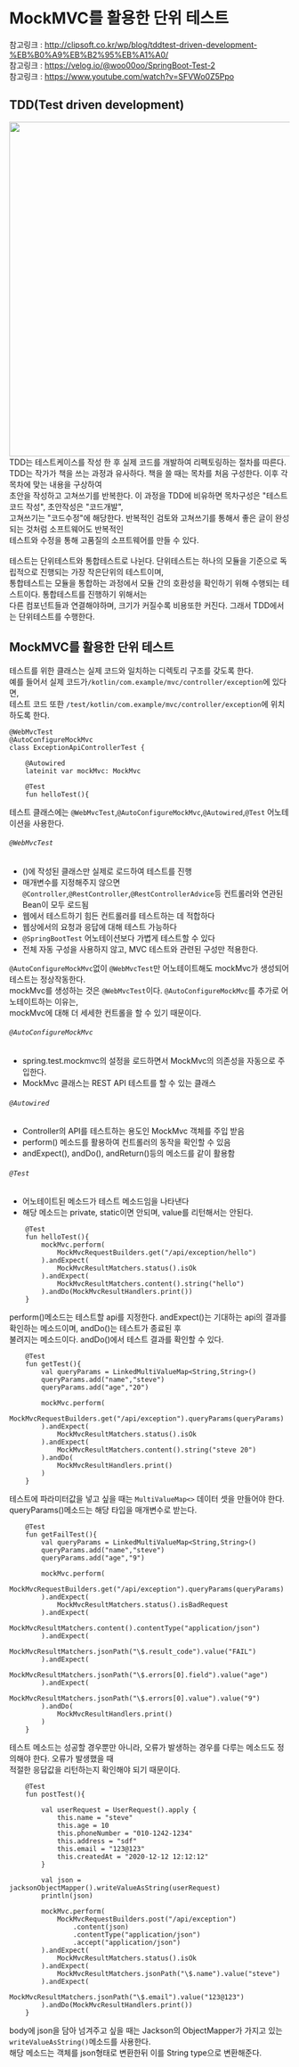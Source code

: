 # MockMVC를 활용한 단위 테스트
참고링크 : http://clipsoft.co.kr/wp/blog/tddtest-driven-development-%EB%B0%A9%EB%B2%95%EB%A1%A0/<br>
참고링크 : https://velog.io/@woo00oo/SpringBoot-Test-2<br>
참고링크 : https://www.youtube.com/watch?v=SFVWo0Z5Ppo
## TDD(Test driven development)
<img src="https://github.com/JMsuper/springboot-lecture-kotlin/blob/main/img/TDD.JPG" width=600><br>
TDD는 테스트케이스를 작성 한 후 실제 코드를 개발하여 리펙토링하는 절차를 따른다.<br>
TDD는 작가가 책을 쓰는 과정과 유사하다. 책을 쓸 때는 목차를 처음 구성한다. 이후 각 목차에 맞는 내용을 구상하여<br>
초안을 작성하고 고쳐쓰기를 반복한다. 이 과정을 TDD에 비유하면 목차구성은 "테스트코드 작성", 초안작성은 "코드개발",<br>
고쳐쓰기는 "코드수정"에 해당한다. 반복적인 검토와 고쳐쓰기를 통해서 좋은 글이 완성되는 것처럼 소프트웨어도 반복적인<br>
테스트와 수정을 통해 고품질의 소프트웨어를 만들 수 있다.<br>
<br>
테스트는 단위테스트와 통합테스트로 나뉜다. 단위테스트는 하나의 모듈을 기준으로 독립적으로 진행되는 가장 작은단위의 테스트이며,<br>
통합테스트는 모듈을 통합하는 과정에서 모듈 간의 호환성을 확인하기 위해 수행되는 테스트이다. 통합테스트를 진행하기 위해서는<br>
다른 컴포넌트들과 연결해야하며, 크기가 커질수록 비용또한 커진다. 그래서 TDD에서는 단위테스트를 수행한다.<br>

## MockMVC를 활용한 단위 테스트
테스트를 위한 클래스는 실제 코드와 일치하는 디렉토리 구조를 갖도록 한다.<br>
예를 들어서 실제 코드가`/kotlin/com.example/mvc/controller/exception`에 있다면,<br>
테스트 코드 또한 `/test/kotlin/com.example/mvc/controller/exception`에 위치하도록 한다.

```
@WebMvcTest
@AutoConfigureMockMvc
class ExceptionApiControllerTest {

    @Autowired
    lateinit var mockMvc: MockMvc

    @Test
    fun helloTest(){
```

테스트 클래스에는 `@WebMvcTest`,`@AutoConfigureMockMvc`,`@Autowired`,`@Test` 어노테이션을 사용한다.
###### `@WebMvcTest`
- ()에 작성된 클래스만 실제로 로드하여 테스트를 진행
- 매개변수를 지정해주지 않으면 `@Controller`,`@RestController`,`@RestControllerAdvice`등 컨트롤러와 연관된 Bean이 모두 로드됨
- 웹에서 테스트하기 힘든 컨트롤러를 테스트하는 데 적합하다
- 웹상에서의 요청과 응답에 대해 테스트 가능하다
- `@SpringBootTest` 어노테이션보다 가볍게 테스트할 수 있다
- 전체 자동 구성을 사용하지 않고, MVC 테스트와 관련된 구성만 적용한다.

`@AutoConfigureMockMvc`없이 `@WebMvcTest`만 어노테이트해도 mockMvc가 생성되어 테스트는 정상작동한다.<br>
mockMvc를 생성하는 것은 `@WebMvcTest`이다. `@AutoConfigureMockMvc`를 추가로 어노테이트하는 이유는,<br>
mockMvc에 대해 더 세세한 컨트롤을 할 수 있기 때문이다.<br>

###### `@AutoConfigureMockMvc`
- spring.test.mockmvc의 설정을 로드하면서 MockMvc의 의존성을 자동으로 주입한다.
- MockMvc 클래스는 REST API 테스트를 할 수 있는 클래스
###### `@Autowired`
- Controller의 API를 테스트하는 용도인 MockMvc 객체를 주입 받음
- perform() 메소드를 활용하여 컨트롤러의 동작을 확인할 수 있음
- andExpect(), andDo(), andReturn()등의 메소드를 같이 활용함
###### `@Test`
- 어노테이트된 메소드가 테스트 메소드임을 나타낸다
- 해당 메소드는 private, static이면 안되며, value를 리턴해서는 안된다.

```
    @Test
    fun helloTest(){
        mockMvc.perform(
            MockMvcRequestBuilders.get("/api/exception/hello")
        ).andExpect(
            MockMvcResultMatchers.status().isOk
        ).andExpect(
            MockMvcResultMatchers.content().string("hello")
        ).andDo(MockMvcResultHandlers.print())
    }
```
perform()메소드는 테스트할 api를 지정한다. andExpect()는 기대하는 api의 결과를 확인하는 메소드이며, andDo()는 테스트가 종료된 후<br>
불려지는 메소드이다. andDo()에서 테스트 결과를 확인할 수 있다.

```
    @Test
    fun getTest(){
        val queryParams = LinkedMultiValueMap<String,String>()
        queryParams.add("name","steve")
        queryParams.add("age","20")

        mockMvc.perform(
            MockMvcRequestBuilders.get("/api/exception").queryParams(queryParams)
        ).andExpect(
            MockMvcResultMatchers.status().isOk
        ).andExpect(
            MockMvcResultMatchers.content().string("steve 20")
        ).andDo(
            MockMvcResultHandlers.print()
        )
    }
```
테스트에 파라미터값을 넣고 싶을 때는 `MultiValueMap<>` 데이터 셋을 만들어야 한다. queryParams()메소드는 해당 타입을 매개변수로 받는다. 
```
    @Test
    fun getFailTest(){
        val queryParams = LinkedMultiValueMap<String,String>()
        queryParams.add("name","steve")
        queryParams.add("age","9")

        mockMvc.perform(
            MockMvcRequestBuilders.get("/api/exception").queryParams(queryParams)
        ).andExpect(
            MockMvcResultMatchers.status().isBadRequest
        ).andExpect(
            MockMvcResultMatchers.content().contentType("application/json")
        ).andExpect(
            MockMvcResultMatchers.jsonPath("\$.result_code").value("FAIL")
        ).andExpect(
            MockMvcResultMatchers.jsonPath("\$.errors[0].field").value("age")
        ).andExpect(
            MockMvcResultMatchers.jsonPath("\$.errors[0].value").value("9")
        ).andDo(
            MockMvcResultHandlers.print()
        )
    }
```
테스트 메소드는 성공할 경우뿐만 아니라, 오류가 발생하는 경우를 다루는 메소드도 정의해야 한다. 오류가 발생했을 때<br>
적절한 응답값을 리턴하는지 확인해야 되기 때문이다.
```
    @Test
    fun postTest(){

        val userRequest = UserRequest().apply {
            this.name = "steve"
            this.age = 10
            this.phoneNumber = "010-1242-1234"
            this.address = "sdf"
            this.email = "123@123"
            this.createdAt = "2020-12-12 12:12:12"
        }

        val json = jacksonObjectMapper().writeValueAsString(userRequest)
        println(json)

        mockMvc.perform(
            MockMvcRequestBuilders.post("/api/exception")
                .content(json)
                .contentType("application/json")
                .accept("application/json")
        ).andExpect(
            MockMvcResultMatchers.status().isOk
        ).andExpect(
            MockMvcResultMatchers.jsonPath("\$.name").value("steve")
        ).andExpect(
            MockMvcResultMatchers.jsonPath("\$.email").value("123@123")
        ).andDo(MockMvcResultHandlers.print())
    }
```
body에 json을 담아 넘겨주고 싶을 때는 Jackson의 ObjectMapper가 가지고 있는 `writeValueAsString()`메소드를 사용한다.<br>
해당 메소드는 객체를 json형태로 변환한뒤 이를 String type으로 변환해준다.
